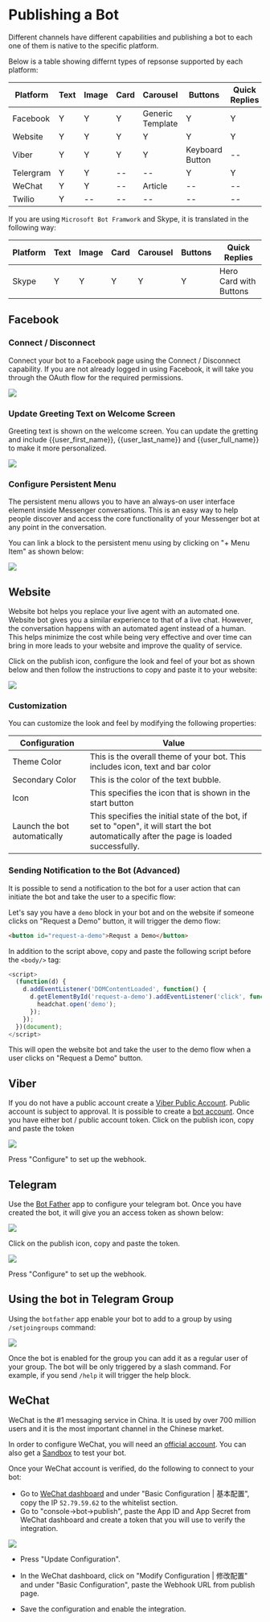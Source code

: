 # Publishing a Bot

Different channels have different capabilities and publishing a bot to each one of them is native to the specific platform.


Below is a table showing differnt types of repsonse supported by each platform:

| Platform | Text | Image | Card | Carousel | Buttons | Quick Replies |
| -- | -- | -- | -- | -- | -- | -- |
| Facebook | Y | Y | Y | Generic Template | Y | Y |
| Website | Y | Y | Y | Y | Y | Y |
| Viber | Y | Y | Y | Y | Keyboard Button | -- |
| Telergram |  Y | Y | -- | -- | Y | Y |
| WeChat | Y | Y | -- | Article | -- | -- |
| Twilio | Y | -- | -- | -- | -- | -- |

If you are using `Microsoft Bot Framwork` and Skype, it is translated in the following way:

| Platform | Text | Image | Card | Carousel | Buttons | Quick Replies |
| -- | -- | -- | -- | -- | -- | -- |
| Skype | Y | Y | Y | Y | Y | Hero Card with Buttons |

## Facebook

### Connect / Disconnect 

Connect your bot to a Facebook page using the Connect / Disconnect capability. If you are not already logged in using Facebook, it will take you through the OAuth flow for the required permissions.

![](./connect-facebook.png)

### Update Greeting Text on Welcome Screen

Greeting text is shown on the welcome screen. You can update the gretting and include {{user_first_name}}, {{user_last_name}} and {{user_full_name}} to make it more personalized.

![](./greeting-text.png)

### Configure Persistent Menu

The persistent menu allows you to have an always-on user interface element inside Messenger conversations. This is an easy way to help people discover and access the core functionality of your Messenger bot at any point in the conversation.

You can link a block to the persistent menu using by clicking on "+ Menu Item" as shown below:

![](./persistent-menu.png)


## Website

Website bot helps you replace your live agent with an automated one. Website bot gives you a similar experience to that of a live chat. However, the conversation happens with an automated agent instead of a human. This helps minimize the cost while being very effective and over time can bring in more leads to your website and improve the quality of service.

Click on the publish icon, configure the look and feel of your bot as shown below and then follow the instructions to copy and paste it to your website:

![](./website-bot.png)


### Customization

You can customize the look and feel by modifying the following properties:

| Configuration | Value|
| -- | -- |
| Theme Color | This is the overall theme of your bot. This includes icon, text and bar color |
| Secondary Color | This is the color of the text bubble. |
| Icon| This specifies the icon that is shown in the start button |
| Launch the bot automatically | This specifies the initial state of the bot, if set to "open", it will start the bot automatically after the page is loaded successfully.|

### Sending Notification to the Bot (Advanced)

It is possible to send a notification to the bot for a user action  that can initiate the bot and take the user to a specific flow:

Let's say you have a `demo` block in your bot and on the website if someone clicks on "Request a Demo" button, it will trigger the demo flow:

```html 
<button id="request-a-demo">Requst a Demo</button>
```

In addition to the script above, copy and paste the following script before the `<body/>` tag:

```javascript
<script>
  (function(d) {
    d.addEventListener('DOMContentLoaded', function() {
      d.getElementById('request-a-demo').addEventListener('click', function() {
        headchat.open('demo');
      });
    });
  })(document);
</script>
```

This will open the website bot and take the user to the demo flow when a user clicks on "Request a Demo" button.


## Viber 

If you do not have a public account create a [Viber Public Account](https://www.viber.com/business/#public-accounts). Public account is subject to approval. It is possible to create a [bot account](https://partners.viber.com/account/create-bot-account). Once you have either bot / public account token. Click on the publish icon, copy and paste the token

![](./viber-config.png)

Press "Configure" to set up the webhook.

## Telegram

Use the [Bot Father](https://telegram.me/botfather) app to configure your telegram bot. Once you have created the bot, it will give you an access token as shown below:

![](./telegram-access-token.png)

Click on the publish icon, copy and paste the token. 

![](./configure-telegram.png)

Press "Configure" to set up the webhook.

## Using the bot in Telegram Group

Using the `botfather` app enable your bot to add to a group by using `/setjoingroups` command:

![](./telegram-group-settings.png)

Once the bot is enabled for the group you can add it as a regular user of your group. The bot will be only triggered by a slash command. For example, if you send `/help` it will trigger the help block.

## WeChat

WeChat is the #1 messaging service in China. It is used by over 700 million users and it is the most important channel in the Chinese market. 

In order to configure WeChat, you will need an [official account](http://open.wechat.com/cgi-bin/newreadtemplate?t=overseas_open/section_detail&show=office). You can also get a [Sandbox](https://mp.weixin.qq.com/debug/cgi-bin/sandbox?t=sandbox/login) to test your bot.

Once your WeChat account is verified, do the following to connect to your bot:

* Go to [WeChat dashboard](https://mp.weixin.qq.com/) and under "Basic Configuration | 基本配置", copy the IP `52.79.59.62` to the whitelist section.
* Go to "console->bot->publish", paste the App ID and App Secret from WeChat dashboard and create a token that you will use to verify the integration.

![](./wechat-configuration.png)

* Press "Update Configuration".

* In the WeChat dashboard, click on "Modify Configuration | 修改配置" and under "Basic Configuration", paste the Webhook URL from publish page.

* Save the configuration and enable the integration.
